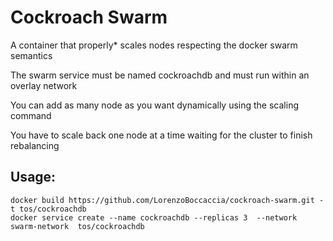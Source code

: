 # Cockroach Swarm

A container that properly* scales nodes respecting the docker swarm semantics

The swarm service must be named cockroachdb and must run within an overlay network

You can add as many node as you want dynamically using the scaling command

You have to scale back one node at a time waiting for the cluster to finish rebalancing

## Usage:

    docker build https://github.com/LorenzoBoccaccia/cockroach-swarm.git -t tos/cockroachdb
    docker service create --name cockroachdb --replicas 3  --network swarm-network  tos/cockroachdb

